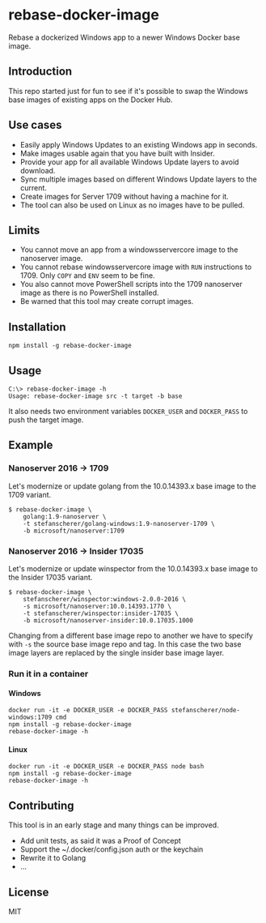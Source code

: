 # rebase-docker-image
Rebase a dockerized Windows app to a newer Windows Docker base image.

## Introduction

This repo started just for fun to see if it's possible to swap the
Windows base images of existing apps on the Docker Hub.

## Use cases

- Easily apply Windows Updates to an existing Windows app in seconds.
- Make images usable again that you have built with Insider.
- Provide your app for all available Windows Update layers to avoid download.
- Sync multiple images based on different Windows Update layers to the current.
- Create images for Server 1709 without having a machine for it.
- The tool can also be used on Linux as no images have to be pulled.

## Limits

- You cannot move an app from a windowsservercore image to the nanoserver image.
- You cannot rebase windowsservercore image with `RUN` instructions to 1709. Only `COPY` and `ENV` seem to be fine.
- You also cannot move PowerShell scripts into the 1709 nanoserver image as there is no PowerShell installed.
- Be warned that this tool may create corrupt images.

## Installation

```
npm install -g rebase-docker-image
```

## Usage

```
C:\> rebase-docker-image -h
Usage: rebase-docker-image src -t target -b base
```

It also needs two environment variables `DOCKER_USER` and `DOCKER_PASS` to push the target image.


## Example

### Nanoserver 2016 -> 1709

Let's modernize or update golang from the 10.0.14393.x base image to the 1709 variant.

```
$ rebase-docker-image \
    golang:1.9-nanoserver \
    -t stefanscherer/golang-windows:1.9-nanoserver-1709 \
    -b microsoft/nanoserver:1709
```

### Nanoserver 2016 -> Insider 17035

Let's modernize or update winspector from the 10.0.14393.x base image to the Insider 17035 variant.

```
$ rebase-docker-image \
    stefanscherer/winspector:windows-2.0.0-2016 \
    -s microsoft/nanoserver:10.0.14393.1770 \
    -t stefanscherer/winspector:insider-17035 \
    -b microsoft/nanoserver-insider:10.0.17035.1000
```

Changing from a different base image repo to another we have to specify with `-s` the source base image repo and tag. In this case the two base image layers are replaced by the single insider base image layer.


### Run it in a container

#### Windows

```
docker run -it -e DOCKER_USER -e DOCKER_PASS stefanscherer/node-windows:1709 cmd
npm install -g rebase-docker-image
rebase-docker-image -h
```

#### Linux

```
docker run -it -e DOCKER_USER -e DOCKER_PASS node bash
npm install -g rebase-docker-image
rebase-docker-image -h
```

## Contributing

This tool is in an early stage and many things can be improved.

- Add unit tests, as said it was a Proof of Concept
- Support the ~/.docker/config.json auth or the keychain
- Rewrite it to Golang
- ...

## License

MIT
